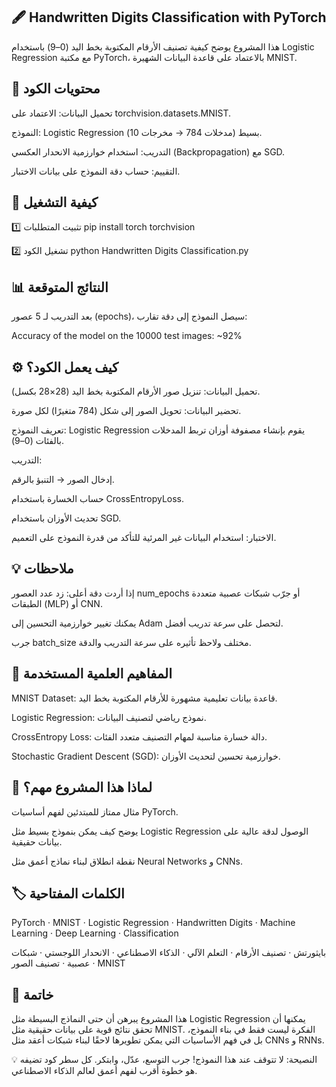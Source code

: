 ## 🖋️ Handwritten Digits Classification with PyTorch

هذا المشروع يوضح كيفية تصنيف الأرقام المكتوبة بخط اليد (0–9) باستخدام Logistic Regression مع مكتبة PyTorch، بالاعتماد على قاعدة البيانات الشهيرة MNIST.

## 📂 محتويات الكود

تحميل البيانات: الاعتماد على torchvision.datasets.MNIST.

النموذج: Logistic Regression بسيط (مدخلات 784 → مخرجات 10).

التدريب: استخدام خوارزمية الانحدار العكسي (Backpropagation) مع SGD.

التقييم: حساب دقة النموذج على بيانات الاختبار.

## 🚀 كيفية التشغيل
1️⃣ تثبيت المتطلبات
pip install torch torchvision

2️⃣ تشغيل الكود
python Handwritten Digits Classification.py



## 📊 النتائج المتوقعة

بعد التدريب لـ 5 عصور (epochs)، سيصل النموذج إلى دقة تقارب:

Accuracy of the model on the 10000 test images: ~92%

## ⚙️ كيف يعمل الكود؟

تحميل البيانات: تنزيل صور الأرقام المكتوبة بخط اليد (28×28 بكسل).

تحضير البيانات: تحويل الصور إلى شكل (784 متغيرًا) لكل صورة.

تعريف النموذج: Logistic Regression يقوم بإنشاء مصفوفة أوزان تربط المدخلات بالفئات (0–9).

التدريب:

إدخال الصور → التنبؤ بالرقم.

حساب الخسارة باستخدام CrossEntropyLoss.

تحديث الأوزان باستخدام SGD.

الاختبار: استخدام البيانات غير المرئية للتأكد من قدرة النموذج على التعميم.

## 💡 ملاحظات

إذا أردت دقة أعلى: زد عدد العصور num_epochs أو جرّب شبكات عصبية متعددة الطبقات (MLP) أو CNN.

يمكنك تغيير خوارزمية التحسين إلى Adam لتحصل على سرعة تدريب أفضل.

جرب batch_size مختلف ولاحظ تأثيره على سرعة التدريب والدقة.

## 📖 المفاهيم العلمية المستخدمة

MNIST Dataset: قاعدة بيانات تعليمية مشهورة للأرقام المكتوبة بخط اليد.

Logistic Regression: نموذج رياضي لتصنيف البيانات.

CrossEntropy Loss: دالة خسارة مناسبة لمهام التصنيف متعدد الفئات.

Stochastic Gradient Descent (SGD): خوارزمية تحسين لتحديث الأوزان.

## 🎯 لماذا هذا المشروع مهم؟

مثال ممتاز للمبتدئين لفهم أساسيات PyTorch.

يوضح كيف يمكن بنموذج بسيط مثل Logistic Regression الوصول لدقة عالية على بيانات حقيقية.

نقطة انطلاق لبناء نماذج أعمق مثل Neural Networks و CNNs.

## 🏷️ الكلمات المفتاحية

PyTorch · MNIST · Logistic Regression · Handwritten Digits · Machine Learning · Deep Learning · Classification

بايثورتش · تصنيف الأرقام · التعلم الآلي · الذكاء الاصطناعي · الانحدار اللوجستي · شبكات عصبية · تصنيف الصور · MNIST

## 📝 خاتمة

هذا المشروع يبرهن أن حتى النماذج البسيطة مثل Logistic Regression يمكنها أن تحقق نتائج قوية على بيانات حقيقية مثل MNIST.
الفكرة ليست فقط في بناء النموذج، بل في فهم الأساسيات التي يمكن تطويرها لاحقًا لبناء شبكات أعقد مثل CNNs و RNNs.

💡 النصيحة: لا تتوقف عند هذا النموذج! جرب التوسع، عدّل، وابتكر. كل سطر كود تضيفه هو خطوة أقرب لفهم أعمق لعالم الذكاء الاصطناعي.
